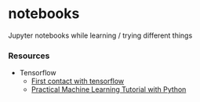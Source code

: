 # notebooks
Jupyter notebooks while learning / trying different things

### Resources
 - Tensorflow
   - [First contact with tensorflow](http://jorditorres.org/research-teaching/tensorflow/first-contact-with-tensorflow-book/first-contact-with-tensorflow/)
   - [Practical Machine Learning Tutorial with Python](https://pythonprogramming.net/features-labels-machine-learning-tutorial/?completed=/regression-introduction-machine-learning-tutorial/)
